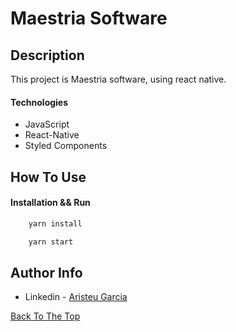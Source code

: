 # Maestria Software

## Description

This project is Maestria software, using react native.

#### Technologies

- JavaScript
- React-Native
- Styled Components

## How To Use

#### Installation && Run

```html
    yarn install
```
```html
    yarn start
```

## Author Info

- Linkedin - [Aristeu Garcia](https://www.linkedin.com/in/aristeu-garcia-7007a0202)

[Back To The Top](#read-me-template)
